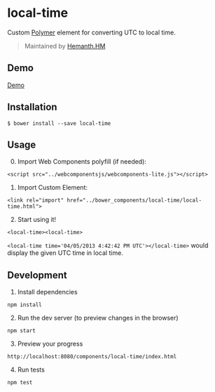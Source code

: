 # local-time

Custom [Polymer](http://polymer-project.org/) element for converting UTC to local time.

> Maintained by [Hemanth.HM](http://github.com/hemanth)

## Demo

[Demo](http://h3manth.com/demo/custom-elements/local-time/)

## Installation

  `$ bower install --save local-time`

## Usage

0. Import Web Components polyfill (if needed):

  `<script src="../webcomponentsjs/webcomponents-lite.js"></script>`

1. Import Custom Element:

  `<link rel="import" href="../bower_components/local-time/local-time.html">`

2. Start using it!

  `<local-time><local-time>`

  `<local-time time='04/05/2013 4:42:42 PM UTC'></local-time>` would display the given UTC time in local time.

## Development

1. Install dependencies

  `npm install`

2. Run the dev server (to preview changes in the browser)

  `npm start`

3. Preview your progress

  `http://localhost:8080/components/local-time/index.html`

4. Run tests

  `npm test`
